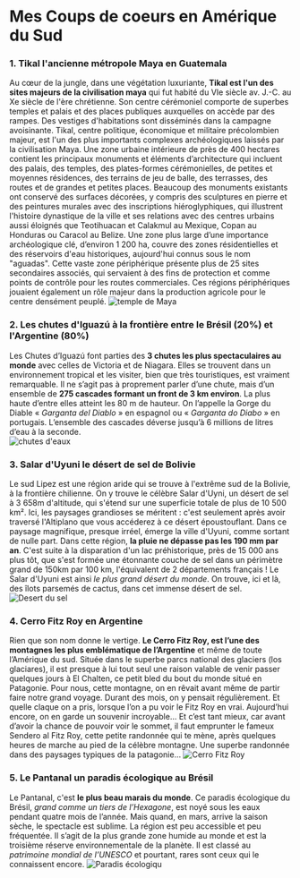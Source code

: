 
# Mes Coups de coeurs en Amérique du Sud

### 1. Tikal l'ancienne métropole Maya en Guatemala
Au cœur de la jungle, dans une végétation luxuriante, **Tikal est l'un des sites majeurs de la civilisation maya** qui fut habité du VIe siècle av. J.-C. au Xe siècle de l'ère chrétienne. Son centre cérémoniel comporte de superbes temples et palais et des places publiques auxquelles on accède par des rampes. Des vestiges d'habitations sont disséminés dans la campagne avoisinante. Tikal, centre politique, économique et militaire précolombien majeur, est l'un des plus importants complexes archéologiques laissés par la civilisation Maya. Une zone urbaine intérieure de près de 400 hectares contient les principaux  monuments et éléments d’architecture qui incluent des palais, des temples, des plates-formes cérémonielles, de petites et moyennes résidences, des terrains de jeu de balle, des terrasses, des routes et de grandes et petites places. Beaucoup des monuments existants ont conservé des surfaces décorées, y compris des sculptures en pierre et des peintures murales avec des inscriptions hiéroglyphiques, qui illustrent l'histoire dynastique de la ville et ses relations avec des centres urbains aussi éloignés que Teotihuacan et Calakmul au Mexique, Copan au Honduras ou Caracol au Belize. Une zone plus large d’une importance archéologique clé, d’environ 1 200 ha, couvre des zones résidentielles et des réservoirs d'eau historiques, aujourd'hui connus sous le nom "aguadas". Cette vaste  zone périphérique présente plus de 25 sites secondaires associés, qui servaient à des fins de protection et comme points de contrôle pour les routes commerciales. Ces régions périphériques jouaient également un rôle majeur dans la production agricole pour le centre densément peuplé.
![temple de Maya](https://www.lonelyplanet.fr/sites/lonelyplanet/files/media/wysiwyg/fotolia_70742418_subscription_monthly_m.jpg#round)

### 2. Les chutes d'Iguazú à la frontière entre le Brésil (20%) et l'Argentine (80%) 
Les Chutes d’Iguazú font parties des **3 chutes les plus spectaculaires au monde** avec celles de Victoria et de Niagara. Elles se trouvent dans un environnement tropical et les visiter, bien que très touristiques, est vraiment remarquable. Il ne s’agit pas à proprement parler d’une chute, mais d’un ensemble de **275 cascades formant un front de 3 km environ**. La plus haute d’entre elles atteint les 80 m de hauteur. On l’appelle la Gorge du Diable « *Garganta del Diablo* » en espagnol ou « *Garganta do Diabo* » en portugais. L’ensemble des cascades déverse jusqu’à 6 millions de litres d’eau à la seconde.<br>
![chutes d'eaux](https://www.lonelyplanet.fr/sites/lonelyplanet/files/media/wysiwyg/fotolia_60416976_subscription_monthly_m.jpg#round)

### 3. Salar d'Uyuni le désert de sel de Bolivie
Le sud Lipez est une région aride qui se trouve à l'extrême sud de la Bolivie, à la frontière chilienne. On y trouve le célèbre Salar d'Uyni, un désert de sel à 3 658m d'altitude, qui s'étend sur une superficie totale de plus de 10 500 km². Ici, les paysages grandioses se méritent : c'est seulement après avoir traversé l'Altiplano que vous accéderez à ce désert époustouflant. Dans ce paysage magnifique, presque irréel, émerge la ville d'Uyuni, comme sortant de nulle part. Dans cette région, **la pluie ne dépasse pas les 190 mm par an**. C'est suite à la disparation d'un lac préhistorique, près de 15 000 ans plus tôt, que s'est formée une étonnante couche de sel dans un périmètre grand de 150km par 100 km, l'équivalent de 2 départements français ! Le Salar d'Uyuni est ainsi *le plus grand désert du monde*. On trouve, ici et là, des îlots parsemés de cactus, dans cet immense désert de sel.
![Desert du sel](https://geo.img.pmdstatic.net/fit/https.3A.2F.2Fi.2Epmdstatic.2Enet.2Fgeo.2F2021.2F07.2F21.2Fb52a6ab8-a42f-4416-9ca2-ddf4f3fefc35.2Ejpeg/1150x647/background-color/ffffff/focus-point/1893%2C1599/quality/70/desert-de-sel-de-bolivie-nos-conseils-pour-visiter-le-salar-duyuni.jpg)

### 4. Cerro Fitz Roy en Argentine
Rien que son nom donne le vertige. **Le Cerro Fitz Roy, est l’une des montagnes les plus emblématique de l’Argentine** et même de toute l’Amérique du sud. Située dans le superbe parcs national des glaciers (los glaciares), il est presque à lui tout seul une raison valable de venir passer quelques jours à El Chalten, ce petit bled du bout du monde situé en Patagonie. Pour nous, cette montagne, on en rêvait avant même de partir faire notre grand voyage. Durant des mois, on y pensait régulièrement. Et quelle claque on a pris, lorsque l’on a pu voir le Fitz Roy en vrai. Aujourd’hui encore, on en garde un souvenir incroyable...
Et c’est tant mieux, car avant d’avoir la chance de pouvoir voir le sommet, il faut emprunter le fameux Sendero al Fitz Roy, cette petite randonnée qui te mène, après quelques heures de marche au pied de la célèbre montagne. Une superbe randonnée dans des paysages typiques de la patagonie... 
![Cerro Fitz Roy](https://www.borispatagonia.com/images/fitz-roy-el-chalten.jpg#round)

### 5. Le Pantanal un paradis écologique au Brésil
Le Pantanal, c'est **le plus beau marais du monde**. Ce paradis écologique du Brésil, *grand comme un tiers de l’Hexagone*, est noyé sous les eaux pendant quatre mois de l’année. Mais quand, en mars, arrive la saison sèche, le spectacle est sublime. La région est peu accessible et peu fréquentée. Il s’agit de la plus grande zone humide au monde et est la troisième réserve environnementale de la planète. Il est classé au *patrimoine mondial de l’UNESCO* et pourtant, rares sont ceux qui le connaissent encore.
![Paradis écologiqu](https://www.brazilecotour.com/wp-content/uploads/2017/05/pantanal-tours-safari-brazil-journey-safaries-expeditions-brazilecotour.com_-1.jpg#round)


